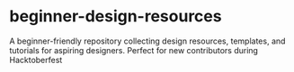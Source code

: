 # beginner-design-resources
A beginner-friendly repository collecting design resources, templates, and tutorials for aspiring designers. Perfect for new contributors during Hacktoberfest

